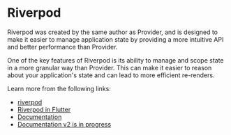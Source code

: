 # Riverpod

Riverpod was created by the same author as Provider, and is designed to make it easier to manage application state by providing a more intuitive API and better performance than Provider.

One of the key features of Riverpod is its ability to manage and scope state in a more granular way than Provider. This can make it easier to reason about your application's state and can lead to more efficient re-renders.

Learn more from the following links:

- [riverpod](https://pub.dev/packages/riverpod)
- [Riverpod in Flutter](https://docs.flutter.dev/development/data-and-backend/state-mgmt/options#riverpod)
- [Documentation](https://riverpod.dev/)
- [Documentation v2 is in progress](https://docs-v2.riverpod.dev/)